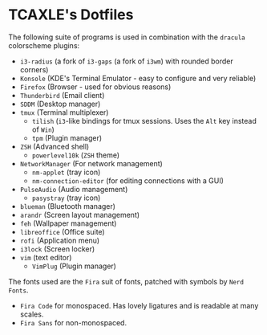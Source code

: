 # TCAXLE's Dotfiles #

The following suite of programs is used in combination with the `dracula` colorscheme plugins:
- `i3-radius` (a fork of `i3-gaps` (a fork of `i3wm`) with rounded border corners)
- `Konsole` (KDE's Terminal Emulator - easy to configure and very reliable)
- `Firefox` (Browser - used for obvious reasons)
- `Thunderbird` (Email client)
- `SDDM` (Desktop manager)
- `tmux` (Terminal multiplexer)
	- `tilish` (`i3`-like bindings for tmux sessions. Uses the `Alt` key instead of `Win`)
	- `tpm` (Plugin manager)
- `ZSH` (Advanced shell)
	- `powerlevel10k` (`ZSH` theme)
- `NetworkManager` (For network management)
	- `nm-applet` (tray icon)
	- `nm-connection-editor` (for editing connections with a GUI)
- `PulseAudio` (Audio management)
	- `pasystray` (tray icon)
- `blueman` (Bluetooth manager)
- `arandr` (Screen layout management)
- `feh` (Wallpaper management)
- `libreoffice` (Office suite)
- `rofi` (Application menu)
- `i3lock` (Screen locker)
- `vim` (text editor)
	- `VimPlug` (Plugin manager)

The fonts used are the `Fira` suit of fonts, patched with symbols by `Nerd Fonts`.
- `Fira Code` for monospaced. Has lovely ligatures and is readable at many scales.
- `Fira Sans` for non-monospaced.

